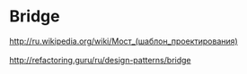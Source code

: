 <h1>Bridge</h1>

<http://ru.wikipedia.org/wiki/Мост_(шаблон_проектирования)>
<br/>
<br/>
<http://refactoring.guru/ru/design-patterns/bridge>